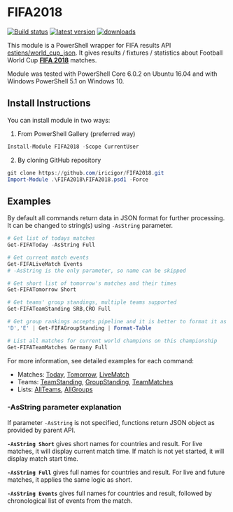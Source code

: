 # FIFA2018

[![Build status](https://ci.appveyor.com/api/projects/status/9v6xq9coradp2j5b/branch/master?svg=true)](https://ci.appveyor.com/project/iricigor/fifa2018/branch/master)
[![latest version](https://img.shields.io/powershellgallery/v/FIFA2018.svg?label=latest+version)](https://www.powershellgallery.com/packages/FIFA2018)
[![downloads](https://img.shields.io/powershellgallery/dt/FIFA2018.svg?label=downloads)](https://www.powershellgallery.com/packages/FIFA2018)

This module is a PowerShell wrapper for FIFA results API [estiens/world_cup_json](https://github.com/estiens/world_cup_json).
It gives results / fixtures / statistics about Football World Cup **[FIFA 2018](https://www.fifa.com/worldcup/)** matches.

Module was tested with PowerShell Core 6.0.2 on Ubuntu 16.04 and with Windows PowerShell 5.1 on Windows 10.

## Install Instructions

You can install module in two ways:

1. From PowerShell Gallery (preferred way)

```PowerShell
Install-Module FIFA2018 -Scope CurrentUser
```

2. By cloning GitHub repository
```PowerShell
git clone https://github.com/iricigor/FIFA2018.git
Import-Module .\FIFA2018\FIFA2018.psd1 -Force
```

## Examples

By default all commands return data in JSON format for further processing. It can be changed to string(s) using `-AsString` parameter.

```PowerShell
# Get list of todays matches
Get-FIFAToday -AsString Full

# Get current match events
Get-FIFALiveMatch Events
# -AsString is the only parameter, so name can be skipped

# Get short list of tomorrow's matches and their times
Get-FIFATomorrow Short

# Get teams' group standings, multiple teams supported
Get-FIFATeamStanding SRB,CRO Full

# Get group rankings accepts pipeline and it is better to format it as table
'D','E' | Get-FIFAGroupStanding | Format-Table

# List all matches for current world champions on this championship
Get-FIFATeamMatches Germany Full
```

For more information, see detailed examples for each command:

- Matches: [Today](Docs/Get-FIFAToday.md), [Tomorrow](Docs/Get-FIFATomorrow.md), [LiveMatch](Docs/Get-FIFALiveMatch.md)
- Teams: [TeamStanding](Docs/Get-FIFATeamStanding.md), [GroupStanding](Docs/Get-FIFAGroupStanding.md), [TeamMatches](Docs/Get-FIFATeamMatches.md)
- Lists: [AllTeams](Docs/Get-FIFAAllTeams.md), [AllGroups](Docs/Get-FIFAAllGroups.md)

### -AsString parameter explanation

If parameter `-AsString` is not specified, functions return JSON object as provided by parent API.

**`-AsString Short`** gives short names for countries and result. For live matches, it will display current match time. If match is not yet started, it will display match start time.

**`-AsString Full`** gives full names for countries and result. For live and future matches, it applies the same logic as short.

**`-AsString Events`** gives full names for countries and result, followed by chronological list of events from the match.